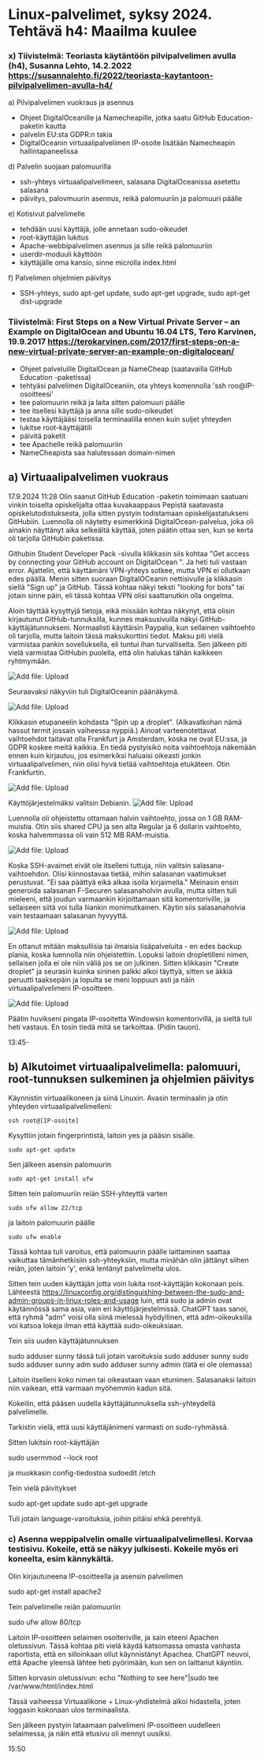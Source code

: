 # Linux-palvelimet, syksy 2024. Tehtävä h4: Maailma kuulee

### x) Tiivistelmä: Teoriasta käytäntöön pilvipalvelimen avulla (h4), Susanna Lehto, 14.2.2022 https://susannalehto.fi/2022/teoriasta-kaytantoon-pilvipalvelimen-avulla-h4/

a) Pilvipalvelimen vuokraus ja asennus
- Ohjeet DigitalOceanille ja Namecheapille, jotka saatu GitHub Education-paketin kautta
- palvelin EU:sta GDPR:n takia
- DigitalOceanin virtuaalipalvelimen IP-osoite lisätään Namecheapin hallintapaneelissa

d) Palvelin suojaan palomuurilla 
- ssh-yhteys virtuaalipalvelimeen, salasana DigitalOceanissa asetettu salasana
- päivitys, palovmuurin asennus, reikä palomuuriin ja palomuuri päälle

e) Kotisivut palvelimelle
- tehdään uusi käyttäjä, jolle annetaan sudo-oikeudet
- root-käyttäjän lukitus 
- Apache-webbipalvelimen asennus ja sille reikä palomuuriin
- userdir-moduuli käyttöön
- käyttäjälle oma kansio, sinne microlla index.html

f) Palvelimen ohjelmien päivitys
- SSH-yhteys, sudo apt-get update, sudo apt-get upgrade, sudo apt-get dist-upgrade


### Tiivistelmä: First Steps on a New Virtual Private Server – an Example on DigitalOcean and Ubuntu 16.04 LTS, Tero Karvinen, 19.9.2017 https://terokarvinen.com/2017/first-steps-on-a-new-virtual-private-server-an-example-on-digitalocean/

- Ohjeet palveluille DigitalOcean ja NameCheap (saatavailla GitHub Education -paketissa)
- tehtyäsi palvelimen DigitalOceaniin, ota yhteys komennolla 'ssh roo@IP-osoitteesi'
- tee palomuurin reikä ja laita sitten palomuuri päälle
- tee itsellesi käyttäjä ja anna sille sudo-oikeudet
- testaa käyttäjääsi toisella terminaalilla ennen kuin suljet yhteyden
- lukitse root-käyttäjätili
- päivitä paketit
- tee Apachelle reikä palomuuriin
- NameCheapista saa halutessaan domain-nimen
  
## a) Virtuaalipalvelimen vuokraus

17.9.2024 11:28
Olin saanut GitHub Education -paketin toimimaan saatuani vinkin toiselta opiskelijalta ottaa kuvakaappaus Pepistä saatavasta opiskelutodistuksesta, jolla sitten pystyin todistamaan opiskelijastatukseni GitHubiin. Luennolla oli näytetty esimerkkinä DigitalOcean-palvelua, joka oli ainakin näyttänyt aika selkeältä käyttää, joten päätin ottaa sen, kun se kerta oli tarjolla GitHubin paketissa.

Githubin Student Developer Pack -sivulla klikkasin siis kohtaa "Get access by connecting your GitHub account on DigitalOcean ". Ja heti tuli vastaan error. Ajattelin, että käyttämäni VPN-yhteys sotkee, mutta VPN ei ollutkaan edes päällä. Menin sitten suoraan DigitalOCeanin nettisivulle ja klikkasin siellä "Sign up" ja GitHub. Tässä kohtaa näkyi teksti "looking for bots" tai jotain sinne päin, eli tässä kohtaa VPN olisi saattanutkin olla ongelma. 

Aloin täyttää kysyttyjä tietoja, eikä missään kohtaa näkynyt, että olisin kirjautunut GitHub-tunnuksilla, kunnes maksusivuilla näkyi GitHub-käyttäjätunnukseni. Normaalisti käyttäisin Paypalia, kun sellainen vaihtoehto oli tarjolla, mutta laitoin tässä maksukorttini tiedot. Maksu piti vielä varmistaa pankin sovelluksella, eli tuntui ihan turvalliselta. Sen jälkeen piti vielä varmistaa GitHubin puolella, että olin halukas tähän kaikkeen ryhtmymään. 

 ![Add file: Upload](digitalocean200dollar.jpg)

 Seuraavaksi näkyviin tuli DigitalOceanin päänäkymä.
 
 ![Add file: Upload](digitalocean1paneeli.jpg)

Klikkasin etupaneelin kohdasta "Spin up a droplet". (Alkavatkohan nämä hassut termit jossain vaiheessa nyppiä.) Ainoat varteenotettavat vaihtoehdot taitavat olla Frankfurt ja Amsterdam, koska ne ovat EU:ssa, ja GDPR koskee meitä kaikkia. En tiedä pystyisikö noita vaihtoehtoja näkemään ennen kuin kirjautuu, jos esimerkiksi haluaisi oikeasti jonkin virtuaalipalvelimen, niin olisi hyvä tietää vaihtoehtoja etukäteen. Otin Frankfurtin. 
 
![Add file: Upload](createdrop1crop.jpg)

Käyttöjärjestelmäksi valitsin Debianin.
![Add file: Upload](createdrop2crop.jpg)

Luennolla oli ohjeistettu ottamaan halvin vaihtoehto, jossa on 1 GB RAM-muistia. Otin siis shared CPU ja sen alta Regular ja 6 dollarin vaihtoehto, koska halvemmassa oli vain 512 MB RAM-muistia.

![Add file: Upload](createdrop4.jpg)

Koska SSH-avaimet eivät ole itselleni tuttuja, niin valitsin salasana-vaihtoehdon. Olisi kiinnostavaa tietää, mihin salasanan vaatimukset perustuvat. "Ei saa päättyä eikä alkaa isolla kirjaimella." Meinasin ensin generoida salasanan F-Securen salasanaholvin avulla, mutta sitten tuli mieleeni, että joudun varmaankin kirjoittamaan sitä komentoriville, ja sellaiseen siitä voi tulla liiankin monimutkainen. Käytin siis salasanaholvia vain testaamaan salasanan hyvyyttä.

![Add file: Upload](createdrop5.jpg)

En ottanut mitään maksullisia tai ilmaisia lisäpalveluita - en edes backup plania, koska luennolla niin ohjeistettiin. Lopuksi laitoin dropletilleni nimen, sellaisen jolla ei ole niin väliä jos se on julkinen. Sitten klikkasin "Create droplet" ja seurasin kuinka sininen palkki alkoi täyttyä, sitten se äkkiä peruutti taaksepäin ja lopulta se meni loppuun asti ja näin virtuaalipalvelimeni IP-osoitteen.

![Add file: Upload](createdrop7.jpg)

Päätin huvikseni pingata IP-osoitetta Windowsin komentorivillä, ja sieltä tuli heti vastaus. En tosin tiedä mitä se tarkoittaa. (Pidin tauon).

13:45-
## b) Alkutoimet virtuaalipalvelimella: palomuuri, root-tunnuksen sulkeminen ja ohjelmien päivitys

Käynnistin virtuaalikoneen ja siinä Linuxin. Avasin terminaalin ja otin yhteyden virtuaalipalvelimelleni:

`ssh root@[IP-osoite]`

Kysyttiin jotain fingerprintistä, laitoin yes ja pääsin sisälle.

`sudo apt-get update`

Sen jälkeen asensin palomuurin

`sudo apt-get install ufw`

Sitten tein palomuuriin reiän SSH-yhteyttä varten

`sudo ufw allow 22/tcp`

ja laitoin palomuurin päälle 

`sudo ufw enable`

Tässä kohtaa tuli varoitus, että palomuurin päälle laittaminen saattaa vaikuttaa tämänhetkisiin ssh-yhteyksiin, mutta minähän olin jättänyt siihen reiän, joten laitoin 'y', enkä lentänyt palvelimelta ulos.

Sitten tein uuden käyttäjän jotta voin lukita root-käyttäjän kokonaan pois. Lähteestä https://linuxconfig.org/distinguishing-between-the-sudo-and-admin-groups-in-linux-roles-and-usage luin, että sudo ja admin ovat käytännössä sama asia, vain eri käyttöjärjestelmissä. ChatGPT taas sanoi, että ryhmä "adm" voisi olla siinä mielessä hyödyllinen, että adm-oikeuksilla voi katsoa lokeja ilman että käyttää sudo-oikeuksiaan.

Tein siis uuden käyttäjätunnuksen

sudo adduser sunny tässä tuli jotain varoituksia
sudo adduser sunny sudo
sudo adduser sunny adm
sudo adduser sunny admin (tätä ei ole olemassa)

Laitoin itselleni koko nimen tai oikeastaan vaan etunimen. Salasanaksi laitoin niin vaikean, että varmaan myöhemmin kadun sitä.

Kokeilin, että pääsen uudella käyttäjätunnuksella ssh-yhteydellä palvelimelle.

Tarkistin vielä, että uusi käyttäjänimeni varmasti on sudo-ryhmässä.

Sitten lukitsin root-käyttäjän

sudo usermmod --lock root

ja muokkasin config-tiedostoa
sudoedit /etch

Tein vielä päivitykset 

sudo apt-get update
sudo apt-get upgrade

Tuli jotain language-varoituksia, joihin pitäisi ehkä perehtyä.


### c) Asenna weppipalvelin omalle virtuaalipalvelimellesi. Korvaa testisivu. Kokeile, että se näkyy julkisesti. Kokeile myös eri koneelta, esim kännykältä.

Olin kirjautuneena IP-osoitteella ja asensin palvelimen

sudo apt-get install apache2

Tein palvelimelle reiän palomuuriin

sudo ufw allow 80/tcp

Laitoin IP-osoitteen selaimen osoiteriville, ja sain eteeni Apachen oletussivun. Tässä kohtaa piti vielä käydä katsomassa omasta vanhasta raportista, että en silloinkaan ollut käynnistänyt Apachea. ChatGPT neuvoi, että Apache yleensä lähtee heti pyörimään, kun sen on laittanut käyntiin.

Sitten korvasin oletussivun:
echo "Nothing to see here"|sudo tee /var/www/html/index.html

Tässä vaiheessa Virtuaalikone + Linux-yhdistelmä alkoi hidastella, joten loggasin kokonaan ulos terminaalista.

Sen jälkeen pystyin lataamaan palvelimeni IP-osoitteen uudelleen selaimessa, ja näin että etusivu oli mennyt uusiksi. 

15:50












